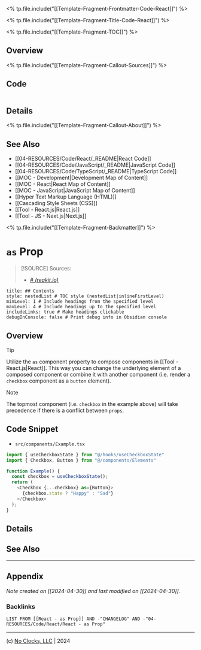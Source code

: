 <% tp.file.include("[[Template-Fragment-Frontmatter-Code-React]]") %>

<% tp.file.include("[[Template-Fragment-Title-Code-React]]") %>

<% tp.file.include("[[Template-Fragment-TOC]]") %>

## Overview

<% tp.file.include("[[Template-Fragment-Callout-Sources]]") %>

## Code

```typescript

```

## Details

<% tp.file.include("[[Template-Fragment-Callout-About]]") %>

## See Also

- [[04-RESOURCES/Code/React/_README|React Code]]
- [[04-RESOURCES/Code/JavaScript/_README|JavaScript Code]]
- [[04-RESOURCES/Code/TypeScript/_README|TypeScript Code]]
- [[MOC - Development|Development Map of Content]]
- [[MOC - React|React Map of Content]]
- [[MOC - JavaScript|JavaScript Map of Content]]
- [[Hyper Text Markup Language (HTML)]]
- [[Cascading Style Sheets (CSS)]]
- [[Tool - React.js|React.js]]
- [[Tool - JS - Next.js|Next.js]]


<% tp.file.include("[[Template-Fragment-Backmatter]]") %>


# `as` Prop

> [!SOURCE] Sources:
> - *[# (reakit.io)](https://reakit.io/docs/composition/#as-prop)*

```table-of-contents
title: ## Contents 
style: nestedList # TOC style (nestedList|inlineFirstLevel)
minLevel: 1 # Include headings from the specified level
maxLevel: 4 # Include headings up to the specified level
includeLinks: true # Make headings clickable
debugInConsole: false # Print debug info in Obsidian console
```

## Overview

> [!TIP]
> Utilize the `as` component property to compose components in [[Tool - React.js|React]]. This way you can change the underlying element of a composed component or combine it with another component (i.e. render a `checkbox` component as a `button` element).

> [!NOTE]
> The topmost component (i.e. `checkbox` in the example above) will take precedence if there is a conflict between `props`.

## Code Snippet

- `src/components/Example.tsx`

```typescript
import { useCheckboxState } from "@/hooks/useCheckboxState"
import { Checkbox, Button } from "@/components/Elements"

function Example() {
  const checkbox = useCheckboxState();
  return (
    <Checkbox {...checkbox} as={Button}>
      {checkbox.state ? "Happy" : "Sad"}
    </Checkbox>
  );
}
```

## Details

## See Also



***

## Appendix

*Note created on [[2024-04-30]] and last modified on [[2024-04-30]].*

### Backlinks

```dataview
LIST FROM [[React - as Prop]] AND -"CHANGELOG" AND -"04-RESOURCES/Code/React/React - as Prop"
```

***

(c) [No Clocks, LLC](https://github.com/noclocks) | 2024